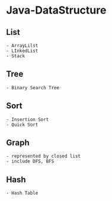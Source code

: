 # Java-DataStructure


## List
	- ArrayLilst
	- LInkedList
	- Stack


## Tree
	- Binary Search Tree
	
## Sort
	- Insertion Sort
	- Quick Sort
	
## Graph
	- represented by closed list
	- include DFS, BFS
## Hash
	- Hash Table
